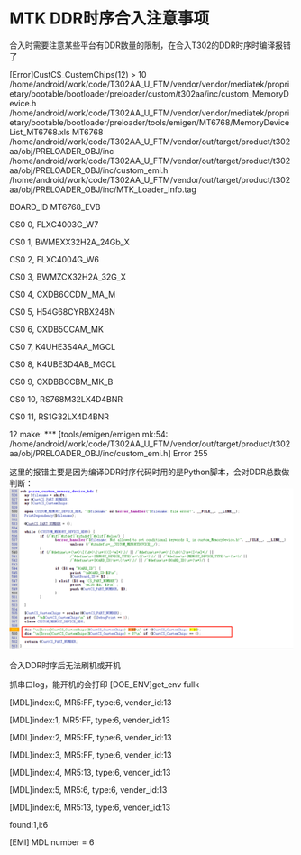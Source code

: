# MTK DDR时序合入注意事项
合入时需要注意某些平台有DDR数量的限制，在合入T302的DDR时序时编译报错了

[Error]CustCS_CustemChips(12) > 10
/home/android/work/code/T302AA_U_FTM/vendor/vendor/mediatek/proprietary/bootable/bootloader/preloader/custom/t302aa/inc/custom_MemoryDevice.h
/home/android/work/code/T302AA_U_FTM/vendor/vendor/mediatek/proprietary/bootable/bootloader/preloader/tools/emigen/MT6768/MemoryDeviceList_MT6768.xls
MT6768
/home/android/work/code/T302AA_U_FTM/vendor/out/target/product/t302aa/obj/PRELOADER_OBJ/inc
/home/android/work/code/T302AA_U_FTM/vendor/out/target/product/t302aa/obj/PRELOADER_OBJ/inc/custom_emi.h
/home/android/work/code/T302AA_U_FTM/vendor/out/target/product/t302aa/obj/PRELOADER_OBJ/inc/MTK_Loader_Info.tag

BOARD_ID MT6768_EVB

CS0 0, FLXC4003G_W7

CS0 1, BWMEXX32H2A_24Gb_X

CS0 2, FLXC4004G_W6

CS0 3, BWMZCX32H2A_32G_X

CS0 4, CXDB6CCDM_MA_M

CS0 5, H54G68CYRBX248N

CS0 6, CXDB5CCAM_MK

CS0 7, K4UHE3S4AA_MGCL

CS0 8, K4UBE3D4AB_MGCL

CS0 9, CXDBBCCBM_MK_B

CS0 10, RS768M32LX4D4BNR

CS0 11, RS1G32LX4D4BNR

12
make: *** [tools/emigen/emigen.mk:54: /home/android/work/code/T302AA_U_FTM/vendor/out/target/product/t302aa/obj/PRELOADER_OBJ/inc/custom_emi.h] Error 255

这里的报错主要是因为编译DDR时序代码时用的是Python脚本，会对DDR总数做判断：
![Alt text](/tmpimage/image-14.png)

合入DDR时序后无法刷机或开机

抓串口log，能开机的会打印
[DOE_ENV]get_env fullk

[MDL]index:0, MR5:FF, type:6, vender_id:13

[MDL]index:1, MR5:FF, type:6, vender_id:13

[MDL]index:2, MR5:FF, type:6, vender_id:13

[MDL]index:3, MR5:FF, type:6, vender_id:13

[MDL]index:4, MR5:13, type:6, vender_id:13

[MDL]index:5, MR5:6, type:6, vender_id:13

[MDL]index:6, MR5:13, type:6, vender_id:13

found:1,i:6

[EMI] MDL number = 6
